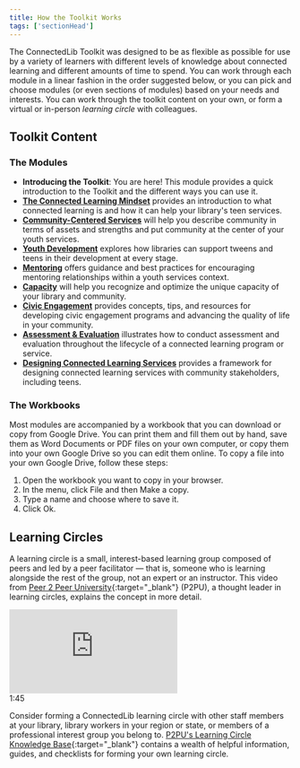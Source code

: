 ```yaml
---
title: How the Toolkit Works
tags: ['sectionHead']
---
```



The ConnectedLib Toolkit was designed to be as flexible as possible for use by a variety of learners with different levels of knowledge about connected learning and different amounts of time to spend. You can work through each module in a linear fashion in the order suggested below, or you can pick and choose modules (or even sections of modules) based on your needs and interests. You can work through the toolkit content on your own, or form a virtual or in-person *learning circle* with colleagues. 

## Toolkit Content

### The Modules

* **Introducing the Toolkit**: You are here! This module provides a quick introduction to the Toolkit and the different ways you can use it.
* **[The Connected Learning Mindset](/basics/)** provides an introduction to what connected learning is and how it can help your library's teen services.
* **[Community-Centered Services](/community-centered/)** will help you describe community in terms of assets and strengths and put community at the center of your youth services.
* **[Youth Development](/youth-development/)** explores how libraries can support tweens and teens in their development at every stage.
* **[Mentoring](/mentoring/)** offers guidance and best practices for encouraging mentoring relationships within a youth services context.
* **[Capacity](/capacity/)** will help you recognize and optimize the unique capacity of your library and community.
* **[Civic Engagement](/civic-engagement/)** provides concepts, tips, and resources for developing civic engagement programs and advancing the quality of life in your community.
* **[Assessment & Evaluation](/evaluation/)** illustrates how to conduct assessment and evaluation throughout the lifecycle of a connected learning program or service.
* **[Designing Connected Learning Services](/designing-connected-learning-services/)** provides a framework for designing connected learning services with community stakeholders, including teens.


<!-- ### Experiencing the Entire Toolkit

Each module in the Toolkit has been developed as a stand-alone section. However, if you wish to work through all [number] modules, there is a particular order which may enhance your learning experience. 

[more here once we have the outline finalized] 
-->

### The Workbooks

Most modules are accompanied by a workbook that you can download or copy from Google Drive. You can print them and fill them out by hand, save them as Word Documents or PDF files on your own computer, or copy them into your own Google Drive so you can edit them online. To copy a file into your own Google Drive, follow these steps:

1. Open the workbook you want to copy in your browser.
2. In the menu, click File and then Make a copy.
3. Type a name and choose where to save it.
4. Click Ok.

## Learning Circles

A learning circle is a small, interest-based learning group composed of peers and led by a peer facilitator — that is, someone who is learning alongside the rest of the group, not an expert or an instructor. This video from [Peer 2 Peer University](https://www.p2pu.org/){:target="_blank"} (P2PU), a thought leader in learning circles, explains the concept in more detail. 


<div class="callout videos" markdown="1">
<iframe src="https://www.youtube.com/embed/s8w9IKiuyys" frameborder="0" allow="autoplay; encrypted-media" allowfullscreen></iframe>
<div class="videotime">1:45</div></div>


Consider forming a ConnectedLib learning circle with other staff members at your library, library workers in your region or state, or members of a professional interest group you belong to. [P2PU's Learning Circle Knowledge Base](https://docs.p2pu.org/){:target="_blank"} contains a wealth of helpful information, guides, and checklists for forming your own learning circle. 

